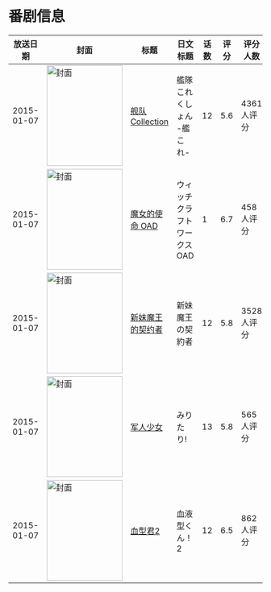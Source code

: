 # 番剧信息

|放送日期|封面|标题|日文标题|话数|评分|评分人数|
|---|---|---|---|---|---|---|
|2015-01-07|<img src="//lain.bgm.tv/pic/cover/c/36/81/84386_2KHHI.jpg" alt="封面" style="width:150px;height:200px;object-fit:cover;">|[舰队Collection](https://bangumi.tv/subject/84386)|艦隊これくしょん -艦これ-|12|5.6|4361人评分|
|2015-01-07|<img src="//lain.bgm.tv/pic/cover/c/46/79/93438_9bnCc.jpg" alt="封面" style="width:150px;height:200px;object-fit:cover;">|[魔女的使命 OAD](https://bangumi.tv/subject/93438)|ウィッチクラフトワークス OAD|1|6.7|458人评分|
|2015-01-07|<img src="//lain.bgm.tv/pic/cover/c/84/98/100205_vVRzI.jpg" alt="封面" style="width:150px;height:200px;object-fit:cover;">|[新妹魔王的契约者](https://bangumi.tv/subject/100205)|新妹魔王の契約者|12|5.8|3528人评分|
|2015-01-07|<img src="//lain.bgm.tv/pic/cover/c/25/f6/109356_8BQ45.jpg" alt="封面" style="width:150px;height:200px;object-fit:cover;">|[军人少女](https://bangumi.tv/subject/109356)|みりたり!|13|5.8|565人评分|
|2015-01-07|<img src="//lain.bgm.tv/pic/cover/c/c6/65/116651_queSJ.jpg" alt="封面" style="width:150px;height:200px;object-fit:cover;">|[血型君2](https://bangumi.tv/subject/116651)|血液型くん！2|12|6.5|862人评分|
